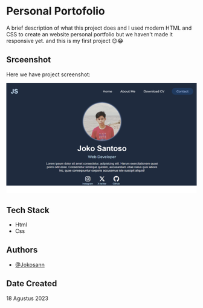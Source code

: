 # Personal Portofolio

A brief description of what this project does and I used modern HTML and CSS to create an website personal portfolio but we haven't made it responsive yet. and this is my first project 😊😂

## Srceenshot

Here we have project screenshot:

![screenshot](image/screenshot/01.png)

## Tech Stack

- Html
- Css

## Authors

- [@Jokosann](https://www.github.com/Jokosann)

## Date Created

18 Agustus 2023
